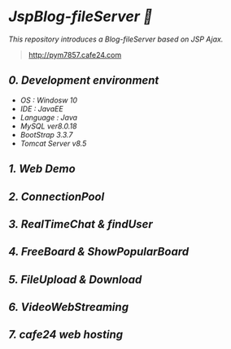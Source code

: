 # ***JspBlog-fileServer :eyes:***
*This repository introduces a Blog-fileServer based on JSP Ajax.*
<br>
> http://pym7857.cafe24.com

## ***0. Development environment***
* *OS : Windosw 10*
* *IDE : JavaEE*
* *Language : Java*
* *MySQL ver8.0.18*
* *BootStrap 3.3.7*
* *Tomcat Server v8.5*

## ***1. Web Demo***

## ***2. ConnectionPool***

## ***3. RealTimeChat & findUser***

## ***4. FreeBoard & ShowPopularBoard***

## ***5. FileUpload & Download***

## ***6. VideoWebStreaming***

## ***7. cafe24 web hosting***


